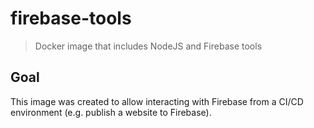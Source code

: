 # firebase-tools

> Docker image that includes NodeJS and Firebase tools

## Goal

This image was created to allow interacting with Firebase from a CI/CD environment (e.g. publish a website to Firebase).
